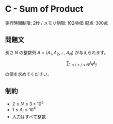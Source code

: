 # C - Sum of Product

実行時間制限: 2秒 / メモリ制限: 1024MB
配点: 300点

## 問題文

長さ $N$ の整数列 $A = (A_1, A_2, \ldots, A_N)$ が与えられます。

$$
\sum_{1 \leq i < j \leq N} A_i A_j
$$

の値を求めてください。

## 制約

* $2 \leq N \leq 3 \times 10^5$
* $1 \leq A_i \leq 10^4$
* 入力はすべて整数
